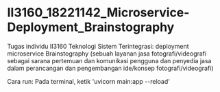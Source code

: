 # II3160_18221142_Microservice-Deployment_Brainstography
Tugas individu II3160 Teknologi Sistem Terintegrasi: deployment microservice Brainstography (sebuah layanan jasa fotografi/videografi sebagai sarana pertemuan dan komunikasi pengguna dan penyedia jasa dalam perancangan dan pengembangan ide/konsep fotografi/videografi)

Cara run:
Pada terminal, ketik 'uvicorn main:app --reload'
